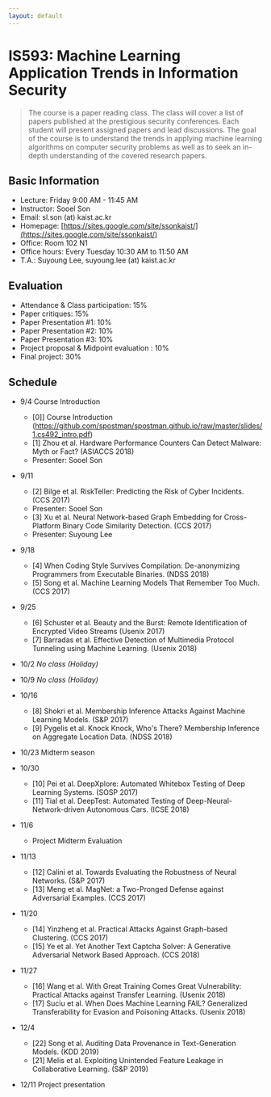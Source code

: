 ```yaml
---
layout: default
---
```


# **IS593**: Machine Learning Application Trends in Information Security

> The course is a paper reading class. The class will cover a list of papers published at the prestigious security conferences. Each student will present assigned papers and lead discussions. The goal of the course is to understand the trends in applying machine learning algorithms on computer security problems as well as to seek an in-depth understanding of the covered research papers.

## Basic Information
 * Lecture: Friday 9:00 AM - 11:45 AM
 * Instructor: Sooel Son
 * Email: sl.son (at) kaist.ac.kr
 * Homepage: [https://sites.google.com/site/ssonkaist/](https://sites.google.com/site/ssonkaist/)
 * Office: Room 102 N1
 * Office hours: Every Tuesday 10:30 AM to 11:50 AM
 * T.A.: Suyoung Lee, suyoung.lee (at) kaist.ac.kr

## Evaluation
 * Attendance & Class participation: 15%
 * Paper critiques: 15%
 * Paper Presentation #1: 10%
 * Paper Presentation #2: 10%
 * Paper Presentation #3: 10%
 * Project proposal & Midpoint evaluation :  10%
 * Final project: 30%

## Schedule

- 9/4 Course Introduction
  - [0]] Course Introduction (https://github.com/spostman/spostman.github.io/raw/master/slides/1.cs492_intro.pdf)
  - [1] Zhou et al. Hardware Performance Counters Can Detect Malware: Myth or Fact? (ASIACCS 2018)
  - Presenter: Sooel Son

- 9/11
  - [2] Bilge et al. RiskTeller: Predicting the Risk of Cyber Incidents. (CCS 2017)
  - Presenter: Sooel Son
  - [3] Xu et al. Neural Network-based Graph Embedding for Cross-Platform Binary Code Similarity Detection. (CCS 2017)
  - Presenter: Suyoung Lee
  
- 9/18
  - [4] When Coding Style Survives Compilation: De-anonymizing Programmers from Executable Binaries. (NDSS 2018)
  - [5] Song et al. Machine Learning Models That Remember Too Much. (CCS 2017)
  
- 9/25
  - [6] Schuster et al. Beauty and the Burst: Remote Identification of Encrypted Video Streams (Usenix 2017)
  - [7] Barradas et al. Effective Detection of Multimedia Protocol Tunneling using Machine Learning. (Usenix 2018)
 
- 10/2
  _No class (Holiday)_

- 10/9
  _No class (Holiday)_

- 10/16
  - [8] Shokri et al. Membership Inference Attacks Against Machine Learning Models. (S&P 2017)
  - [9] Pygelis et al. Knock Knock, Who's There? Membership Inference on Aggregate Location Data. (NDSS 2018)
    
- 10/23
  Midterm season

- 10/30
  - [10] Pei et al. DeepXplore: Automated Whitebox Testing of Deep Learning Systems. (SOSP 2017)
  - [11] Tial et al. DeepTest: Automated Testing of Deep-Neural-Network-driven Autonomous Cars. (ICSE 2018)

- 11/6
  - Project Midterm Evaluation

- 11/13
  - [12] Calini et al. Towards Evaluating the Robustness of Neural Networks. (S&P 2017)
  - [13] Meng et al. MagNet: a Two-Pronged Defense against Adversarial Examples. (CCS 2017)
  
- 11/20
  - [14] Yinzheng et al. Practical Attacks Against Graph-based Clustering. (CCS 2017)
  - [15] Ye et al. Yet Another Text Captcha Solver: A Generative Adversarial Network Based Approach. (CCS 2018)
  
- 11/27
  - [16] Wang et al. With Great Training Comes Great Vulnerability: Practical Attacks against Transfer Learning. (Usenix 2018)
  - [17] Suciu et al. When Does Machine Learning FAIL? Generalized Transferability for Evasion and Poisoning Attacks. (Usenix 2018)
  
- 12/4
  - [22] Song et al. Auditing Data Provenance in Text-Generation Models. (KDD 2019)
  - [21] Melis et al. Exploiting Unintended Feature Leakage in Collaborative Learning. (S&P 2019)
  
- 12/11
  Project presentation
